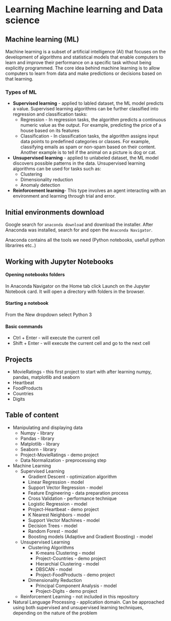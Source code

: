 # Learning Machine learning and Data science

## Machine learning (ML)

Machine learning is a subset of artificial intelligence (AI) that focuses on the development of algorithms and statistical models that enable computers to learn and improve their performance on a specific task without being explicitly programmed. The core idea behind machine learning is to allow computers to learn from data and make predictions or decisions based on that learning.

### Types of ML

- **Supervised learning** - applied to labled dataset, the ML model predicts a value. Supervised learning algorithms can be further classified into regression and classification tasks:
  - Regression - In regression tasks, the algorithm predicts a continuous numeric value as the output. For example, predicting the price of a house based on its features
  - Classification - In classification tasks, the algorithm assigns input data points to predefined categories or classes. For example, classifying emails as spam or non-spam based on their content. Another example is to tell if the animal on a picture is dog or cat.
- **Unsupervised learning** - applied to unlabeled dataset, the ML model discovers possible patterns in the data. Unsupervised learning algorithms can be used for tasks such as:
  - Clustering
  - Dimensionality reduction
  - Anomaly detection
- **Reinforcement learning**- This type involves an agent interacting with an environment and learning through trial and error.

## Initial environments download

Google search for `anaconda download` and download the installer.
After Anaconda was installed, search for and open the `Anaconda Navigator`.

Anaconda contains all the tools we need (Python notebooks, usefull python librarires etc..)

## Working with Jupyter Notebooks

#### Opening notebooks folders

In Anaconda Navigator on the Home tab click Launch on the Jupyter Notebook card. It will open a directory with folders in the browser.

#### Starting a notebook

From the New dropdown select Python 3

#### Basic commands

- Ctrl + Enter - will execute the current cell
- Shift + Enter - will execute the current cell and go to the next cell

## Projects

- MovieRatings - this first project to start with after learning numpy, pandas, matplotlib and seaborn
- Heartbeat
- FoodProducts
- Countries
- Digits

## Table of content

- Manipulating and displaying data
  - Numpy - library
  - Pandas - library
  - Matplotlib - library
  - Seaborn - library
  - Project-MovieRatings - demo project
  - Data Normalization - preprocessing step
- Machine Learning
  - Supervised Learning
    - Gradient Descent - optimization algorithm
    - Linear Regression - model
    - Support Vector Regression - model
    - Feature Engineering - data preparation process
    - Cross Validation - performance technique
    - Logistic Regression - model
    - Project-Heartbeat - demo project
    - K Nearest Neighbors - model
    - Support Vector Machines - model
    - Decision Trees - model
    - Random Forest - model
    - Boosting models (Adaptive and Gradient Boosting) - model
  - Unsupervised Learning
    - Clustering Algorithms
      - K-means Clustering - model
      - Project-Countries - demo project
      - Hierarchial Clustering - model
      - DBSCAN - model
      - Project-FoodProducts - demo project
    - Dimensionality Reduction
      - Principal Component Analysis - model
      - Project-Digits - demo project
  - Reinforcement Learning - not included in this repository
- Natural Language Processing - application domain. Can be approached using both supervised and unsupervised learning techniques, depending on the nature of the problem
